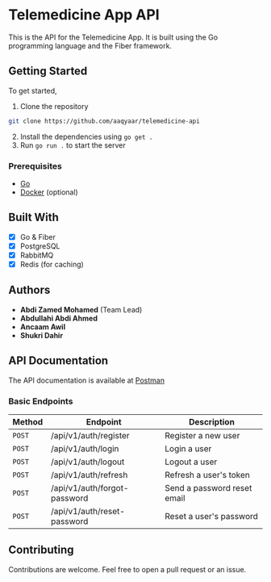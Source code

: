 # Telemedicine App API

This is the API for the Telemedicine App. It is built using the Go programming language and the Fiber framework.

## Getting Started

To get started,

1. Clone the repository

```bash
git clone https://github.com/aaqyaar/telemedicine-api
```

2. Install the dependencies using `go get .`
3. Run `go run .` to start the server

### Prerequisites

- [Go](https://golang.org/doc/install)
- [Docker](https://docs.docker.com/get-docker/) (optional)

## Built With

- [x] Go & Fiber
- [x] PostgreSQL
- [x] RabbitMQ
- [x] Redis (for caching)

## Authors

- **Abdi Zamed Mohamed** (Team Lead)
- **Abdullahi Abdi Ahmed**
- **Ancaam Awil**
- **Shukri Dahir**

## API Documentation

The API documentation is available at [Postman](Postman)

### Basic Endpoints

| Method | Endpoint                     | Description                 |
| ------ | ---------------------------- | --------------------------- |
| `POST` | /api/v1/auth/register        | Register a new user         |
| `POST` | /api/v1/auth/login           | Login a user                |
| `POST` | /api/v1/auth/logout          | Logout a user               |
| `POST` | /api/v1/auth/refresh         | Refresh a user's token      |
| `POST` | /api/v1/auth/forgot-password | Send a password reset email |
| `POST` | /api/v1/auth/reset-password  | Reset a user's password     |

## Contributing

Contributions are welcome. Feel free to open a pull request or an issue.
